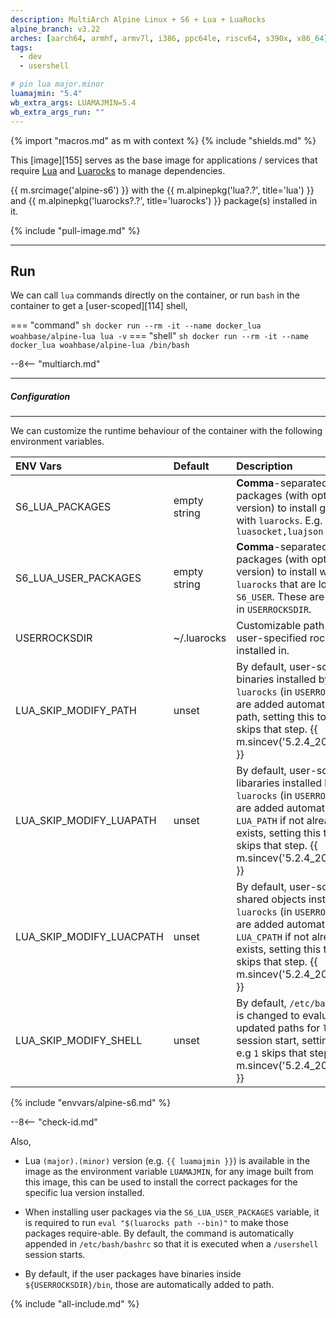 ```yaml
---
description: MultiArch Alpine Linux + S6 + Lua + LuaRocks
alpine_branch: v3.22
arches: [aarch64, armhf, armv7l, i386, ppc64le, riscv64, s390x, x86_64]
tags:
  - dev
  - usershell

# pin lua major.minor
luamajmin: "5.4"
wb_extra_args: LUAMAJMIN=5.4
wb_extra_args_run: ""
---
```


{% import "macros.md" as m with context %}
{% include "shields.md" %}

This [image][155] serves as the base image for applications
/ services that require [Lua][1] and [Luarocks][2] to manage
dependencies.

{{ m.srcimage('alpine-s6') }} with the {{
m.alpinepkg('lua?.?', title='lua') }} and {{
m.alpinepkg('luarocks?.?', title='luarocks') }} package(s) installed
in it.

{% include "pull-image.md" %}

---
Run
---

We can call `lua` commands directly on the container, or run `bash`
in the container to get a [user-scoped][114] shell,

=== "command"
    ``` sh
    docker run --rm -it --name docker_lua woahbase/alpine-lua lua -v
    ```
=== "shell"
    ``` sh
    docker run --rm -it --name docker_lua woahbase/alpine-lua /bin/bash
    ```

--8<-- "multiarch.md"

---
##### Configuration
---

We can customize the runtime behaviour of the container with the
following environment variables.

| ENV Vars                 | Default      | Description
| :---                     | :---         | :---
| S6_LUA_PACKAGES          | empty string | **Comma**-separated list of packages (with optional version) to install globally with `luarocks`. E.g. `luasocket,luajson 1.3.3`
| S6_LUA_USER_PACKAGES     | empty string | **Comma**-separated list of packages (with optional version) to install with `luarocks` that are local for `S6_USER`. These are installed in `USERROCKSDIR`.
| USERROCKSDIR             | ~/.luarocks  | Customizable path where user-specified rocks are installed in.
| LUA_SKIP_MODIFY_PATH     | unset        | By default, user-scoped binaries installed by `luarocks` (in `USERROCKSDIR`) are added automatically to path, setting this to e.g `1` skips that step. {{ m.sincev('5.2.4_20250622') }}
| LUA_SKIP_MODIFY_LUAPATH  | unset        | By default, user-scoped libararies installed by `luarocks` (in `USERROCKSDIR`) are added automatically to `LUA_PATH` if not already exists, setting this to e.g `1` skips that step. {{ m.sincev('5.2.4_20250622') }}
| LUA_SKIP_MODIFY_LUACPATH | unset        | By default, user-scoped shared objects installed by `luarocks` (in `USERROCKSDIR`) are added automatically to `LUA_CPATH` if not already exists, setting this to e.g `1` skips that step. {{ m.sincev('5.2.4_20250622') }}
| LUA_SKIP_MODIFY_SHELL    | unset        | By default, `/etc/bash/bashrc` is changed to evaluate updated paths for `lua` at session start, setting this to e.g `1` skips that step. {{ m.sincev('5.2.4_20250622') }}
{% include "envvars/alpine-s6.md" %}

--8<-- "check-id.md"

Also,

* Lua `(major).(minor)` version (e.g. `{{ luamajmin }}`) is available in the
  image as the environment variable `LUAMAJMIN`, for any image
  built from this image, this can be used to install the correct
  packages for the specific lua version installed.

* When installing user packages via the `S6_LUA_USER_PACKAGES`
  variable, it is required to run `eval "$(luarocks path --bin)"`
  to make those packages require-able. By default, the command is
  automatically appended in `/etc/bash/bashrc` so that it is
  executed when a `/usershell` session starts.

* By default, if the user packages have binaries inside
  `${USERROCKSDIR}/bin`, those are automatically added to path.

[1]: http://www.lua.org/
[2]: https://luarocks.org/

{% include "all-include.md" %}
